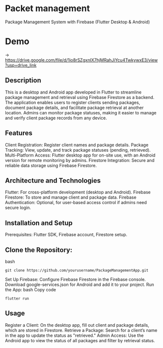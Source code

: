 # Packet management
Package Management System with Firebase (Flutter Desktop & Android)
# Demo
-> https://drive.google.com/file/d/1io8rSZgxnIX7hjMRahJiYcu4TwkywxE3/view?usp=drive_link
## Description
This is a desktop and Android app developed in Flutter to streamline package management and retrieval using Firebase Firestore as a backend. The application enables users to register clients sending packages, document package details, and facilitate package retrieval at another location. Admins can monitor package statuses, making it easier to manage and verify client package records from any device.

## Features
Client Registration: Register client names and package details.
Package Tracking: View, update, and track package statuses (pending, retrieved).
Multi-Platform Access: Flutter desktop app for on-site use, with an Android version for remote monitoring by admins.
Firestore Integration: Secure and reliable data storage using Firebase Firestore.
## Architecture and Technologies
Flutter: For cross-platform development (desktop and Android).
Firebase Firestore: To store and manage client and package data.
Firebase Authentication: Optional, for user-based access control if admins need secure login.
## Installation and Setup
Prerequisites: Flutter SDK, Firebase account, Firestore setup.
## Clone the Repository:
bash
```
git clone https://github.com/yourusername/PackageManagementApp.git
```
Set Up Firebase:
Configure Firebase Firestore in the Firebase console.
Download google-services.json for Android and add it to your project.
Run the App:
bash
Copy code
```
flutter run
```
## Usage
Register a Client: On the desktop app, fill out client and package details, which are stored in Firestore.
Retrieve a Package: Search for a client’s name in the app to update the status as "retrieved."
Admin Access: Use the Android app to view the status of all packages and filter by retrieval status.
